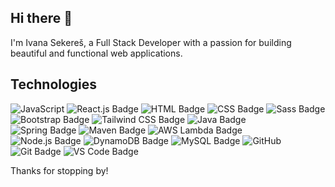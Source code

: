 ## Hi there 👋

I'm Ivana Sekereš, a Full Stack Developer with a passion for building beautiful and functional web applications.




## Technologies
![JavaScript](https://img.shields.io/badge/JavaScript-F7DF1E?style=for-the-badge&logo=javascript&logoColor=black) ![React.js Badge](https://img.shields.io/badge/React.js-61DAFB?style=for-the-badge&logo=react&logoColor=white)
![HTML Badge](https://img.shields.io/badge/HTML-239120?style=for-the-badge&logo=html5&logoColor=white)
![CSS Badge](https://img.shields.io/badge/CSS-1572B6?style=for-the-badge&logo=css3&logoColor=white)
![Sass Badge](https://img.shields.io/badge/Sass-CC6699?style=for-the-badge&logo=sass&logoColor=white)
![Bootstrap Badge](https://img.shields.io/badge/Bootstrap-563D7C?style=for-the-badge&logo=bootstrap&logoColor=white)
![Tailwind CSS Badge](https://img.shields.io/badge/Tailwind_CSS-38B2AC?style=for-the-badge&logo=tailwind-css&logoColor=white)
![Java Badge](https://img.shields.io/badge/Java-blue?style=for-the-badge)  
![Spring Badge](https://img.shields.io/badge/Spring-6DB33F?style=for-the-badge&logo=spring&logoColor=white) 
![Maven Badge](https://img.shields.io/badge/Maven-C71A36?style=for-the-badge&logo=apache-maven&logoColor=white)
![AWS Lambda Badge](https://img.shields.io/badge/AWS_Lambda-FF9900?style=for-the-badge&logo=amazon-aws&logoColor=white)  
![Node.js Badge](https://img.shields.io/badge/Node.js-339933?style=for-the-badge&logo=node.js&logoColor=white)
![DynamoDB Badge](https://img.shields.io/badge/DynamoDB-4053D6?style=for-the-badge&logo=amazon-dynamodb&logoColor=white)
![MySQL Badge](https://img.shields.io/badge/MySQL-4479A1?style=for-the-badge&logo=mysql&logoColor=white)
![GitHub](https://img.shields.io/badge/GitHub-100000?style=for-the-badge&logo=github&logoColor=white) 
![Git Badge](https://img.shields.io/badge/Git-F05032?style=for-the-badge&logo=git&logoColor=white)
![VS Code Badge](https://img.shields.io/badge/VS_Code-007ACC?style=for-the-badge&logo=visual-studio-code&logoColor=white)


Thanks for stopping by!
